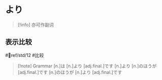 # より

> [!info] 亦可作副词

## 表示比较

 #📖ref/std/12 #比较

> [!note] Grammar
> [n.]は [n.]より [adj.final.]です
> [n.]より [n.]のほうが [adj.final.]です
> [n.]のほうが [n.]より [adj.final.]です
